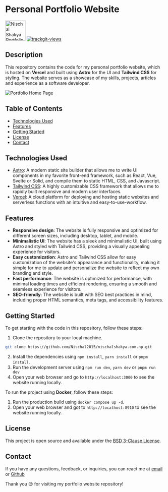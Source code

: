 # Personal Portfolio Website

<img src="https://res.cloudinary.com/dt7uxtenl/image/upload/v1681482414/logo_bsz71i.png" alt="Nischal Shakya Portfolio Logo" height="64">

<a href="https://trackgit.com">
  <img src="https://us-central1-trackgit-analytics.cloudfunctions.net/token/ping/lgf0snvafsfjybepqxhl" alt="trackgit-views" />
</a>

## Description

This repository contains the code for my personal portfolio website, which is hosted on **Vercel** and built using **Astro** for the UI and **Tailwind CSS** for styling. The website serves as a showcase of my skills, projects, articles and experience as a software developer.

![Portfolio Home Page](https://res.cloudinary.com/dt7uxtenl/image/upload/v1681319319/frontpage_jmdvtk.png)

## Table of Contents

- [Technologies Used](#technologies-used)
- [Features](#features)
- [Getting Started](#getting-started)
- [License](#license)
- [Contact](#contact)

## Technologies Used

- [Astro](https://astro.build/): A modern static site builder that allows me to write UI components in my favorite front-end framework, such as React, Vue, Svelte or Solid, and compile them to static HTML, CSS, and Javascript.
- [Tailwind CSS](https://tailwindcss.com/): A highly customizable CSS framework that allows me to rapidly built responsive and modern user interfaces.
- [Vercel](https://vercel.com/): A cloud platform for deploying and hosting static websites and serverless functions with an intuitive and easy-to-use-workflow.

## Features

- **Responsive design**: The website is fully responsive and optimized for different screen sizes, including desktop, tablet, and mobile.
- **Minimalistic UI**: The website has a sleek and minimalistic UI, built using Astro and styled with Tailwind CSS, providing a visually appealing experience for visitors.
- **Easy customization**: Astro and Tailwind CSS allow for easy customization of the website's appearance and functionality, making it simple for me to update and personalize the website to reflect my own branding and style.
- **Fast performance**: The website is optimized for performance, with minimal loading times and efficient rendering, ensuring a smooth and seamless experience for visitors.
- **SEO-friendly**: The website is built with SEO best practices in mind, including proper HTML semantics, meta tags, and accessibility features.

## Getting Started

To get starting with the code in this repository, follow these steps:

1. Clone the repository to your local machine.

```bash
git clone https://github.com/Nischal2015/nischalshakya.com.np.git
```

2. Install the dependencies using `npm install`, `yarn install` or `pnpm install`.
3. Run the development server using `npm run dev`, `yarn dev` or `pnpm run dev`
4. Open your web browser and go to `http://localhost:3000` to see the website running locally.

To run the project using **Docker**, follow these steps:

1. Run the production build using `docker compose up -d`.
2. Open your web browser and got to `http://localhost:8910` to see the website running locally.

## License

This project is open source and available under the [BSD 3-Clause License](https://opensource.org/license/bsd-3-clause/).

## Contact

If you have any questions, feedback, or inquiries, you can react me at <a href='mailto:nischalshakya2015@gmail.com'>email</a> or [Github](https://github.com/Nischal2015/)

Thank you :heart_eyes: for visiting my portfolio website repository!
